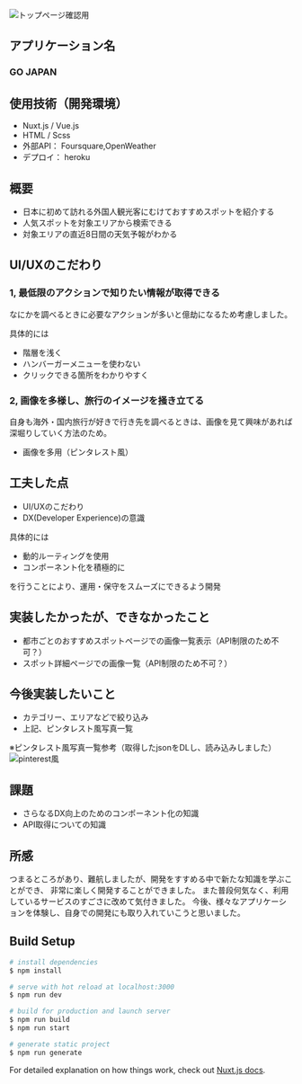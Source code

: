 ![トップページ確認用](https://user-images.githubusercontent.com/71650013/120915885-40adb800-c6e1-11eb-81ae-5be31738c111.jpg)


## アプリケーション名
### GO JAPAN

## 使用技術（開発環境）
- Nuxt.js / Vue.js
- HTML / Scss
- 外部API： Foursquare,OpenWeather
- デプロイ： heroku

## 概要
- 日本に初めて訪れる外国人観光客にむけておすすめスポットを紹介する
- 人気スポットを対象エリアから検索できる
- 対象エリアの直近8日間の天気予報がわかる

## UI/UXのこだわり

### 1, 最低限のアクションで知りたい情報が取得できる
なにかを調べるときに必要なアクションが多いと億劫になるため考慮しました。

具体的には

- 階層を浅く
- ハンバーガーメニューを使わない
- クリックできる箇所をわかりやすく

### 2, 画像を多様し、旅行のイメージを掻き立てる
自身も海外・国内旅行が好きで行き先を調べるときは、画像を見て興味があれば深堀りしていく方法のため。

- 画像を多用（ピンタレスト風）


## 工夫した点
- UI/UXのこだわり
- DX(Developer Experience)の意識

具体的には
- 動的ルーティングを使用
- コンポーネント化を積極的に

を行うことにより、運用・保守をスムーズにできるよう開発

## 実装したかったが、できなかったこと
- 都市ごとのおすすめスポットページでの画像一覧表示（API制限のため不可？）
- スポット詳細ページでの画像一覧（API制限のため不可？）


## 今後実装したいこと
- カテゴリー、エリアなどで絞り込み
- 上記、ピンタレスト風写真一覧


※ピンタレスト風写真一覧参考（取得したjsonをDLし、読み込みしました）
![pinterest風](https://user-images.githubusercontent.com/71650013/120915916-78b4fb00-c6e1-11eb-805c-1bb82fb5b632.png)


## 課題
- さらなるDX向上のためのコンポーネント化の知識
- API取得についての知識

## 所感
つまるところがあり、難航しましたが、開発をすすめる中で新たな知識を学ぶことができ、
非常に楽しく開発することができました。
また普段何気なく、利用しているサービスのすごさに改めて気付きました。
今後、様々なアプリケーションを体験し、自身での開発にも取り入れていこうと思いました。


## Build Setup

```bash
# install dependencies
$ npm install

# serve with hot reload at localhost:3000
$ npm run dev

# build for production and launch server
$ npm run build
$ npm run start

# generate static project
$ npm run generate
```

For detailed explanation on how things work, check out [Nuxt.js docs](https://nuxtjs.org).
